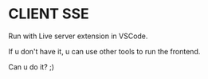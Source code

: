 # CLIENT SSE

Run with Live server extension in VSCode.

If u don't have it, u can use other tools to run the frontend.

Can u do it? ;)
